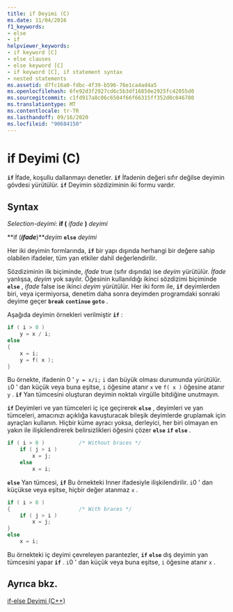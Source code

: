 ```yaml
---
title: if Deyimi (C)
ms.date: 11/04/2016
f1_keywords:
- else
- if
helpviewer_keywords:
- if keyword [C]
- else clauses
- else keyword [C]
- if keyword [C], if statement syntax
- nested statements
ms.assetid: d7fc16a0-fdbc-4f39-b596-76e1ca4ad4a5
ms.openlocfilehash: 6fe92d3f2927cd6c5b3df16850e2925fc42055d0
ms.sourcegitcommit: c1fd917a8c06c6504f66f66315ff352d0c046700
ms.translationtype: MT
ms.contentlocale: tr-TR
ms.lasthandoff: 09/16/2020
ms.locfileid: "90684150"
---
```

# <a name="if-statement-c"></a>if Deyimi (C)

**`if`** İfade, koşullu dallanmayı denetler. **`if`** İfadenin değeri sıfır değilse deyimin gövdesi yürütülür. **`if`** Deyimin sözdiziminin iki formu vardır.

## <a name="syntax"></a>Syntax

*Selection-deyimi*: **if (**  *ifade*  **)**  *deyimi*

**if (***ifade***)***deyim* **`else`** *deyimi*          

Her iki deyimin formlarında, **`if`** bir yapı dışında herhangi bir değere sahip olabilen ifadeler, tüm yan etkiler dahil değerlendirilir.

Sözdiziminin ilk biçiminde, *ifade* true (sıfır dışında) ise *deyim* yürütülür. *İfade* yanlışsa, *deyim* yok sayılır. Öğesinin kullanıldığı ikinci sözdizimi biçiminde **`else`** , *ifade* false ise ikinci *deyim* yürütülür. Her iki form ile, **`if`** deyimlerden biri, veya içermiyorsa, denetim daha sonra deyimden programdaki sonraki deyime geçer **`break`** **`continue`** **`goto`** .

Aşağıda deyimin örnekleri verilmiştir **`if`** :

```C
if ( i > 0 )
    y = x / i;
else
{
    x = i;
    y = f( x );
}
```

Bu örnekte, ifadenin 0 ' `y = x/i;` `i` dan büyük olması durumunda yürütülür. `i`0 ' dan küçük veya buna eşitse, `i` öğesine atanır `x` ve `f( x )` öğesine atanır `y` . **`if`** Yan tümcesini oluşturan deyimin noktalı virgülle bitdiğine unutmayın.

**`if`** Deyimleri ve yan tümceleri iç içe geçirerek **`else`** , deyimleri ve yan tümceleri, amacınızı açıklığa kavuşturacak bileşik deyimlerde gruplamak için ayraçları kullanın. Hiçbir küme ayracı yoksa, derleyici, her biri olmayan en yakın ile ilişkilendirerek belirsizlikleri öğesini çözer **`else`** **`if`** **`else`** .

```C
if ( i > 0 )           /* Without braces */
    if ( j > i )
        x = j;
    else
        x = i;
```

**`else`** Yan tümcesi, **`if`** Bu örnekteki Inner ifadesiyle ilişkilendirilir. `i`0 ' dan küçükse veya eşitse, hiçbir değer atanmaz `x` .

```C
if ( i > 0 )
{                      /* With braces */
    if ( j > i )
        x = j;
}
else
    x = i;
```

Bu örnekteki iç deyimi çevreleyen parantezler, **`if`** **`else`** dış deyimin yan tümcesini yapar **`if`** . `i`0 ' dan küçük veya buna eşitse, `i` öğesine atanır `x` .

## <a name="see-also"></a>Ayrıca bkz.

[if-else Deyimi (C++)](../cpp/if-else-statement-cpp.md)
